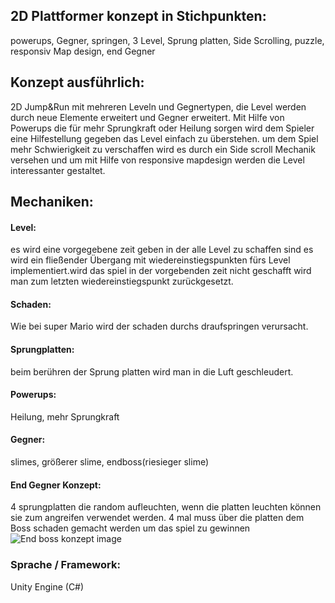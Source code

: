 ## 2D Plattformer konzept in Stichpunkten:

powerups, Gegner, springen, 3 Level, Sprung platten, Side Scrolling, puzzle, responsiv Map design, end Gegner

## Konzept ausführlich:

2D Jump&Run mit mehreren Leveln und Gegnertypen, die Level werden durch neue Elemente erweitert und Gegner erweitert. Mit Hilfe von Powerups die für mehr Sprungkraft oder Heilung sorgen wird dem Spieler eine Hilfestellung gegeben das Level einfach zu überstehen. um dem Spiel mehr Schwierigkeit zu verschaffen wird es durch ein Side scroll Mechanik versehen und um mit Hilfe von responsive mapdesign werden die Level interessanter gestaltet.

## Mechaniken: 

#### Level:
es wird eine vorgegebene zeit geben in der alle Level zu schaffen sind es wird ein fließender Übergang mit wiedereinstiegspunkten fürs Level implementiert.wird das spiel in der vorgebenden zeit nicht geschafft wird man zum letzten wiedereinstiegspunkt zurückgesetzt.

#### Schaden:
Wie bei super Mario wird der schaden durchs draufspringen verursacht.

#### Sprungplatten:
beim berühren der Sprung platten wird man in die Luft geschleudert.

#### Powerups:
Heilung, mehr Sprungkraft

#### Gegner:
slimes, größerer slime, endboss(riesieger slime)

#### End Gegner Konzept:
4 sprungplatten die random aufleuchten, wenn die platten leuchten können sie zum angreifen verwendet werden. 4 mal muss über die platten dem Boss schaden gemacht werden um das spiel zu gewinnen
![End boss konzept image](https://cloud.slpnetwork.de/index.php/s/gesX6TjwtKjNrLB)

### Sprache / Framework:
Unity Engine (C#)
